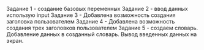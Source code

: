 Задание 1 - создание базовых переменных 
Задание 2 - ввод данных использую input
Задание 3 - Добавлена возможность создания заголовка пользователем
Задание 4 - Добавлена возможность создания трех заголовков пользователем
Задание 5 - создаем словарь. Добавление данных в созданный словарь. Вывод введенных данных на экран.
